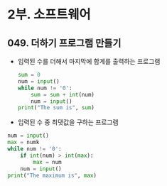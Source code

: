 # 2부. 소프트웨어

## 049. 더하기 프로그램 만들기

- 입력된 수를 더해서 마지막에 합계를 출력하는 프로그램

    ```python
    sum = 0
    num = input()
    while num != '0':
        sum = sum + int(num)
        num = input()
    print("The sum is", sum)
    ```

- 입력된 수 중 최댓값을 구하는 프로그램

```python
num = input()
max = numk
while num != '0':
    if int(num) > int(max):
        max = num
    num = input()
print("The maximum is", max)
```
